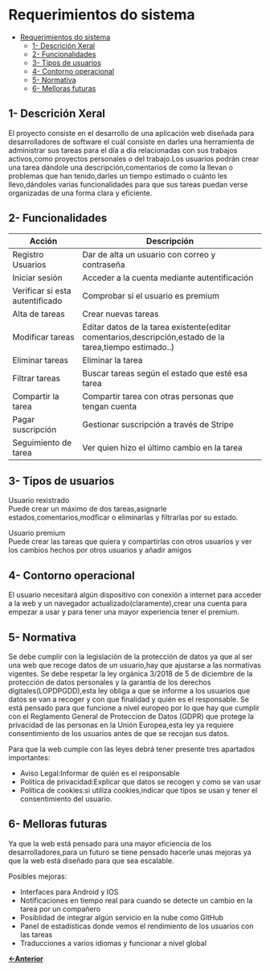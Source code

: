 # Requerimientos do sistema

- [Requerimientos do sistema](#requerimientos-do-sistema)
  - [1- Descrición Xeral](#1--descrición-xeral)
  - [2- Funcionalidades](#2--funcionalidades)
  - [3- Tipos de usuarios](#3--tipos-de-usuarios)
  - [4- Contorno operacional](#4--contorno-operacional)
  - [5- Normativa](#5--normativa)
  - [6- Melloras futuras](#6--melloras-futuras)

## 1- Descrición Xeral

El proyecto consiste en el desarrollo de una aplicación web diseñada para desarrolladores de software el cuál consiste en darles una herramienta de administrar sus tareas para el día a día relacionadas con sus trabajos activos,como proyectos personales o del trabajo.Los usuarios podrán crear una tarea dándole una descripción,comentarios de como la llevan o problemas que han tenido,darles un tiempo estimado o cuánto les llevo,dándoles varias funcionalidades para que sus tareas puedan verse organizadas de una forma clara y eficiente.

## 2- Funcionalidades

| Acción  | Descripción    |
|---------|----------------|
| Registro Usuarios | Dar de alta un usuario con correo y contraseña|
| Iniciar sesión | Acceder a la cuenta mediante autentificación |
| Verificar si esta autentificado | Comprobar si el usuario es premium|
| Alta de tareas | Crear nuevas tareas |
| Modificar tareas | Editar datos de la tarea existente(editar comentarios,descripción,estado de la tarea,tiempo estimado..) |
| Eliminar tareas | Eliminar la tarea |
| Filtrar tareas | Buscar tareas según el estado que esté esa tarea |
| Compartir la tarea | Compartir tarea con otras personas que tengan cuenta |
| Pagar suscripción | Gestionar suscripción a través de Stripe |
| Seguimiento de tarea | Ver quien hizo el último cambio en la tarea |


## 3- Tipos de usuarios

Usuario rexistrado  
Puede crear un máximo de dos tareas,asignarle estados,comentarios,modficar o eliminarlas y filtrarlas por su estado.

Usuario premium  
Puede crear las tareas que quiera y compartirlas con otros usuarios y ver los cambios hechos por otros usuarios y añadir amigos

## 4- Contorno operacional

El usuario necesitará algún dispositivo con conexión a internet para acceder a la web y un navegador actualizado(claramente),crear una cuenta para empezar a usar y para tener una mayor experiencia tener el premium.

## 5- Normativa

Se debe cumplir con la legislación de la protección de datos ya que al ser una web que recoge datos de un usuario,hay que ajustarse a las normativas vigentes.
Se debe respetar la ley orgánica 3/2018 de 5 de diciembre de la protección de datos personales y la garantía de los derechos digitales(LOPDPGDD),esta ley obliga a que se informe a los usuarios que datos se van a recoger y con que finalidad y quién es el responsable.
Se está pensado para que funcione a nivel europeo por lo que hay que cumplir con el Reglamento General de Proteccion de Datos (GDPR) que protege la privacidad de las personas en la Unión Europea,esta ley ya requiere consentimiento de los usuarios antes de que se recojan sus datos.

Para que la web cumple con las leyes debrá tener presente tres apartados importantes:  
  - Aviso Legal:Informar de quién es el responsable
  - Politíca de privacidad:Explicar que datos se recogen y como se van usar
  - Política de cookies:si utiliza cookies,indicar que tipos se usan y tener el consentimiento del usuario.

## 6- Melloras futuras

Ya que la web está pensado para una mayor eficiencia de los desarrolladores,para un futuro se tiene pensado hacerle unas mejoras ya que la web está diseñado para que sea escalable.

Posibles mejoras:

  - Interfaces para Android y IOS
  - Notificaciones en tiempo real para cuando se detecte un cambio en la tarea por un compañero
  - Posiblidad de integrar algún servicio en la nube como GitHub
  - Panel de estadísticas donde vemos el rendimiento de los usuarios con las tareas
  - Traducciones a varios idiomas y funcionar a nivel global

[**<-Anterior**](../../README.md)
